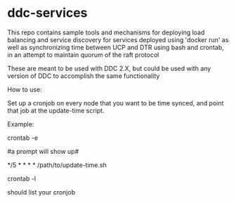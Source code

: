 # ddc-services
This repo contains sample tools and mechanisms for deploying load balancing and service discovery for services deployed using 'docker run' as well as synchronizing time between UCP and DTR using bash and crontab, in an attempt to maintain quorum of the raft protocol


These are meant to be used with DDC 2.X, but could be used with any version of DDC to accomplish the same functionality

How to use:

Set up a cronjob on every node that you want to be time synced, and point that job at the update-time script.

Example:

crontab -e

#a prompt will show up#


*/5 * * * * /path/to/update-time.sh

crontab -l

should list your cronjob
